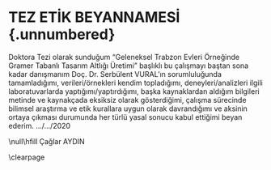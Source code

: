<!-- This page is for an official declaration. -->
# TEZ ETİK BEYANNAMESİ {.unnumbered}

Doktora Tezi olarak sunduğum “Geleneksel Trabzon Evleri Örneğinde Gramer Tabanlı Tasarım Altlığı Üretimi” başlıklı bu çalışmayı baştan sona kadar danışmanım Doç. Dr. Serbülent VURAL’ın sorumluluğunda tamamladığımı, verileri/örnekleri kendim topladığımı, deneyleri/analizleri ilgili laboratuvarlarda yaptığımı/yaptırdığımı, başka kaynaklardan aldığım bilgileri metinde ve kaynakçada eksiksiz olarak gösterdiğimi, çalışma sürecinde bilimsel araştırma ve etik kurallara uygun olarak davrandığımı ve aksinin ortaya çıkması durumunda her türlü yasal sonucu kabul ettiğimi beyan ederim. .../.../2020

\null\hfill Çağlar AYDIN

\clearpage

